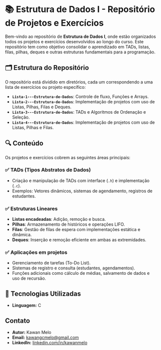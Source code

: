 # 📚 Estrutura de Dados I - Repositório de Projetos e Exercícios

Bem-vindo ao repositório de **Estrutura de Dados I**, onde estão organizados todos os projetos e exercícios desenvolvidos ao longo do curso. Este repositório tem como objetivo consolidar o aprendizado em TADs, listas, filas, pilhas, deques e outras estruturas fundamentais para a programação.

## 🗂 Estrutura do Repositório

O repositório está dividido em diretórios, cada um correspondendo a uma lista de exercícios ou projeto específico:

- **`Lista-1---Estrutura-de-Dados`**: Controle de fluxo, Funções e Arrays.
- **`Lista-2---Estrutura-de-Dados`**: Implementação de projetos com uso de Listas, Pilhas, Filas e Deques.
- **`Lista-3---Estrutura-de-Dados`**: TADs e Algoritmos de Ordenação e Seleção.
- **`Lista-4---Estrutura-de-Dados`**: Implementação de projetos com uso de Listas, Pilhas e Filas.

## 🔍 Conteúdo

Os projetos e exercícios cobrem as seguintes áreas principais:

### ✅ TADs (Tipos Abstratos de Dados)
- Criação e manipulação de TADs com interface (`.h`) e implementação (`.c`).
- Exemplos: Vetores dinâmicos, sistemas de agendamento, registros de estudantes.

### ✅ Estruturas Lineares
- **Listas encadeadas**: Adição, remoção e busca.
- **Pilhas**: Armazenamento de históricos e operações LIFO.
- **Filas**: Gestão de filas de espera com implementações estática e dinâmica.
- **Deques**: Inserção e remoção eficiente em ambas as extremidades.


### ✅ Aplicações em projetos
- Gerenciamento de tarefas (To-Do List).
- Sistemas de registro e consulta (estudantes, agendamentos).
- Funções adicionais como cálculo de médias, salvamento de dados e uso de recursão.

## 🚀 Tecnologias Utilizadas

- **Linguagem:** C


## Contato

- **Autor:** Kawan Melo
- **Email:** [kawangcmelo@gmail.com](mailto:kawangcmelo@gmail.com)
- **LinkedIn:** [linkedin.com/in/kawanmelo](https://linkedin.com/in/kawanmelo)
